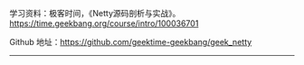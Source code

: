 学习资料：极客时间，《Netty源码剖析与实战》。 <https://time.geekbang.org/course/intro/100036701>

Github 地址：<https://github.com/geektime-geekbang/geek_netty>

---------------------------------------






